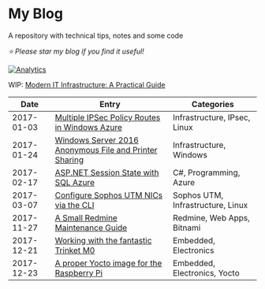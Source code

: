 # My Blog
A repository with technical tips, notes and some code

*:star: Please star my blog if you find it useful!*

[![Analytics](https://ga-beacon.appspot.com/UA-8535255-2/mariodivece/blog/)](https://github.com/igrigorik/ga-beacon)


WIP: <a href="https://github.com/mariodivece/blog/tree/master/2017-03-11-modern-it-infrastructure">Modern IT Infrastructure: A Practical Guide</a>

| Date | Entry | Categories |
|------|-------|------------|
| 2017-01-03 | <a href="https://github.com/mariodivece/blog/tree/master/2017-01-03-strongswan-bridge-azure">Multiple IPSec Policy Routes in Windows Azure</a> | Infrastructure, IPsec, Linux |
| 2017-01-24 | <a href="https://github.com/mariodivece/blog/tree/master/2017-01-24-winserver-shares">Windows Server 2016 Anonymous File and Printer Sharing</a> | Infrastructure, Windows |
| 2017-02-17 | <a href="https://github.com/mariodivece/blog/tree/master/2017-02-17-sql-azure-session-state">ASP.NET Session State with SQL Azure</a> | C#, Programming, Azure |
| 2017-03-07 | <a href="https://github.com/mariodivece/blog/tree/master/2017-03-07-reconfigure-sophos-utm-nics">Configure Sophos UTM NICs via the CLI</a> | Sophos UTM, Infrastructure, Linux |
| 2017-11-27 | <a href="https://github.com/mariodivece/blog/tree/master/2017-11-27-redmine-mainetenance-guide">A Small Redmine Maintenance Guide</a> | Redmine, Web Apps, Bitnami |
| 2017-12-21 | <a href="https://github.com/mariodivece/blog/tree/master/2017-12-21-the-trinket-m0">Working with the fantastic Trinket M0</a> | Embedded, Electronics |
| 2017-12-23 | <a href="https://github.com/mariodivece/blog/tree/master/2017-12-23-rpi-yocto-rocko">A proper Yocto image for the Raspberry Pi</a> | Embedded, Electronics, Yocto |

